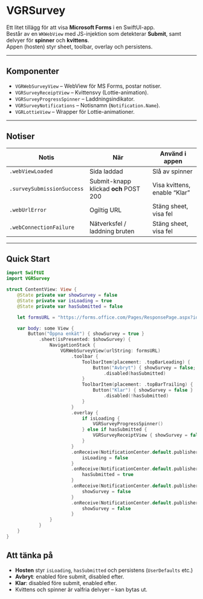 # VGRSurvey

Ett litet tillägg för att visa **Microsoft Forms** i en SwiftUI-app.  
Består av en `WKWebView` med JS-injektion som detekterar **Submit**, samt delvyer för **spinner** och **kvittens**.  
Appen (hosten) styr sheet, toolbar, overlay och persistens.

---

## Komponenter

- `VGRWebSurveyView` – WebView för MS Forms, postar notiser.  
- `VGRSurveyReceiptView` – Kvittensvy (Lottie-animation).  
- `VGRSurveyProgressSpinner` – Laddningsindikator.  
- `VGRSurveyNotifications` – Notisnamn (`Notification.Name`).  
- `VGRLottieView` – Wrapper för Lottie-animationer.

---

## Notiser

| Notis                        | När                                     | Använd i appen |
|------------------------------|-----------------------------------------|----------------|
| `.webViewLoaded`             | Sida laddad                             | Slå av spinner |
| `.surveySubmissionSuccess`   | Submit-knapp klickad **och** POST 200   | Visa kvittens, enable “Klar” |
| `.webUrlError`               | Ogiltig URL                             | Stäng sheet, visa fel |
| `.webConnectionFailure`      | Nätverksfel / laddning bruten           | Stäng sheet, visa fel |

---

## Quick Start

```swift
import SwiftUI
import VGRSurvey

struct ContentView: View {
    @State private var showSurvey = false
    @State private var isLoading = true
    @State private var hasSubmitted = false

    let formsURL = "https://forms.office.com/Pages/ResponsePage.aspx?id=..."

    var body: some View {
        Button("Öppna enkät") { showSurvey = true }
            .sheet(isPresented: $showSurvey) {
                NavigationStack {
                    VGRWebSurveyView(urlString: formsURL)
                        .toolbar {
                            ToolbarItem(placement: .topBarLeading) {
                                Button("Avbryt") { showSurvey = false; isLoading = true }
                                    .disabled(hasSubmitted)
                            }
                            ToolbarItem(placement: .topBarTrailing) {
                                Button("Klar") { showSurvey = false }
                                    .disabled(!hasSubmitted)
                            }
                        }
                        .overlay {
                            if isLoading {
                                VGRSurveyProgressSpinner()
                            } else if hasSubmitted {
                                VGRSurveyReceiptView { showSurvey = false }
                            }
                        }
                        .onReceive(NotificationCenter.default.publisher(for: .webViewLoaded)) { _ in
                            isLoading = false
                        }
                        .onReceive(NotificationCenter.default.publisher(for: .surveySubmissionSuccess)) { _ in
                            hasSubmitted = true
                        }
                        .onReceive(NotificationCenter.default.publisher(for: .webUrlError)) { _ in
                            showSurvey = false
                        }
                        .onReceive(NotificationCenter.default.publisher(for: .webConnectionFailure)) { _ in
                            showSurvey = false
                        }
                }
            }
    }
}
```

## Att tänka på 

- **Hosten** styr `isLoading`, `hasSubmitted` och persistens (`UserDefaults` etc.)  
- **Avbryt**: enabled före submit, disabled efter.  
- **Klar**: disabled före submit, enabled efter.  
- Kvittens och spinner är valfria delvyer – kan bytas ut.  
